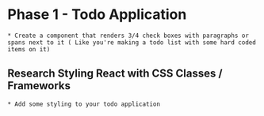 # Phase 1 - Todo Application
    * Create a component that renders 3/4 check boxes with paragraphs or spans next to it ( Like you're making a todo list with some hard coded items on it)

## Research Styling React with CSS Classes / Frameworks
    * Add some styling to your todo application